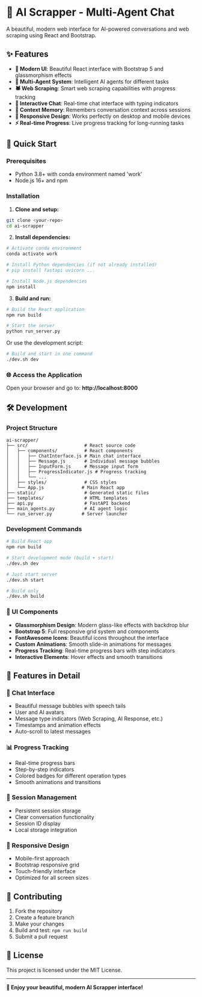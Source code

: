 # 🤖 AI Scrapper - Multi-Agent Chat

A beautiful, modern web interface for AI-powered conversations and web scraping using React and Bootstrap.

## ✨ Features

- **🎨 Modern UI**: Beautiful React interface with Bootstrap 5 and glassmorphism effects
- **🤖 Multi-Agent System**: Intelligent AI agents for different tasks
- **🕷️ Web Scraping**: Smart web scraping capabilities with progress tracking
- **💬 Interactive Chat**: Real-time chat interface with typing indicators
- **🧠 Context Memory**: Remembers conversation context across sessions
- **📱 Responsive Design**: Works perfectly on desktop and mobile devices
- **⚡ Real-time Progress**: Live progress tracking for long-running tasks

## 🚀 Quick Start

### Prerequisites

- Python 3.8+ with conda environment named 'work'
- Node.js 16+ and npm

### Installation

1. **Clone and setup:**
```bash
git clone <your-repo>
cd ai-scrapper
```

2. **Install dependencies:**
```bash
# Activate conda environment
conda activate work

# Install Python dependencies (if not already installed)
# pip install fastapi uvicorn ...

# Install Node.js dependencies  
npm install
```

3. **Build and run:**
```bash
# Build the React application
npm run build

# Start the server
python run_server.py
```

Or use the development script:
```bash
# Build and start in one command
./dev.sh dev
```

### 🌐 Access the Application

Open your browser and go to: **http://localhost:8000**

## 🛠️ Development

### Project Structure

```
ai-scrapper/
├── src/                     # React source code
│   ├── components/          # React components
│   │   ├── ChatInterface.js # Main chat interface
│   │   ├── Message.js       # Individual message bubbles
│   │   ├── InputForm.js     # Message input form
│   │   ├── ProgressIndicator.js # Progress tracking
│   │   └── ...
│   ├── styles/              # CSS styles
│   └── App.js              # Main React app
├── static/                  # Generated static files
├── templates/               # HTML templates  
├── api.py                   # FastAPI backend
├── main_agents.py           # AI agent logic
└── run_server.py           # Server launcher
```

### Development Commands

```bash
# Build React app
npm run build

# Start development mode (build + start)
./dev.sh dev

# Just start server
./dev.sh start

# Build only
./dev.sh build
```

### 🎨 UI Components

- **Glassmorphism Design**: Modern glass-like effects with backdrop blur
- **Bootstrap 5**: Full responsive grid system and components
- **FontAwesome Icons**: Beautiful icons throughout the interface
- **Custom Animations**: Smooth slide-in animations for messages
- **Progress Tracking**: Real-time progress bars with step indicators
- **Interactive Elements**: Hover effects and smooth transitions

## 🌟 Features in Detail

### 💬 Chat Interface
- Beautiful message bubbles with speech tails
- User and AI avatars
- Message type indicators (Web Scraping, AI Response, etc.)
- Timestamps and animation effects
- Auto-scroll to latest messages

### 📊 Progress Tracking  
- Real-time progress bars
- Step-by-step indicators
- Colored badges for different operation types
- Smooth animations and transitions

### 🔧 Session Management
- Persistent session storage
- Clear conversation functionality
- Session ID display
- Local storage integration

### 📱 Responsive Design
- Mobile-first approach
- Bootstrap responsive grid
- Touch-friendly interface
- Optimized for all screen sizes

## 🤝 Contributing

1. Fork the repository
2. Create a feature branch
3. Make your changes
4. Build and test: `npm run build`
5. Submit a pull request

## 📄 License

This project is licensed under the MIT License.

---

**🎉 Enjoy your beautiful, modern AI Scrapper interface!** 